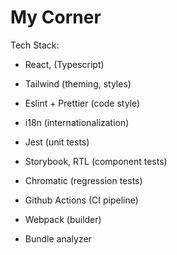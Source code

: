 # My Corner

Tech Stack:

- React, (Typescript)
- Tailwind (theming, styles)
- Eslint + Prettier (code style)
- i18n (internationalization)
- Jest (unit tests)
- Storybook, RTL (component tests) 
- Chromatic (regression tests)
- Github Actions (CI pipeline)
- Webpack (builder)

- Bundle analyzer

